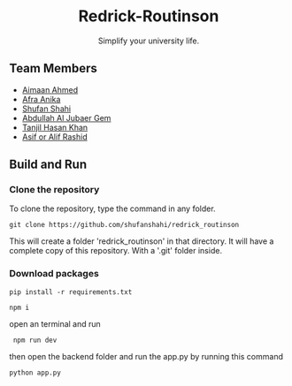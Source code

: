 <h1 align="center">Redrick-Routinson</h1>

<p align="center">
Simplify your university life.
</p>

## Team Members

- [Aimaan Ahmed]()
- [Afra Anika](https://github.com/afraanika21)
- [Shufan Shahi](https://github.com/shufanshahi)
- [Abdullah Al Jubaer Gem](https://github.com/jubaer36)
- [Tanjil Hasan Khan](https://github.com/zzhasanzz)
- [Asif or Alif Rashid ](https://github.com/alifrashid00)

## Build and Run

### Clone the repository
To clone the repository, type the command in any folder.
```
git clone https://github.com/shufanshahi/redrick_routinson
```
This will create a folder 'redrick_routinson' in that directory. 
It will have a complete copy of this repository. With a '.git' folder inside.

### Download packages
```
pip install -r requirements.txt
```
```
npm i
```
<p>
open an terminal and run
</p>

```
 npm run dev
```
<p>
then open the backend folder and run the app.py by running this command
</p>

```
python app.py
```


